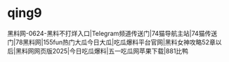 # qing9
黑料网-0624-黑料不打烊入口|Telegram频道传送门|74猫导航主站|74猫传送门|78黑料网|155fun热门大瓜今日大瓜|吃瓜爆料平台官网|黑料女神攻略52章以后|黑料网网页版2025|今日吃瓜爆料|五一吃瓜网苹果下载|881比鸭
